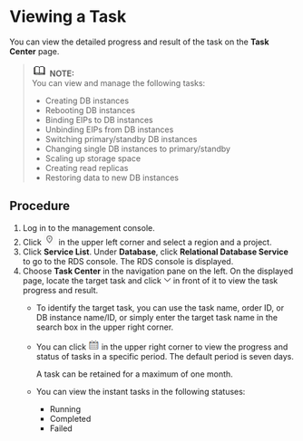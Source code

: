 # Viewing a Task<a name="rds_task_0001"></a>

You can view the detailed progress and result of the task on the  **Task Center**  page.

>![](public_sys-resources/icon-note.gif) **NOTE:**   
>You can view and manage the following tasks:  
>-   Creating DB instances  
>-   Rebooting DB instances  
>-   Binding EIPs to DB instances  
>-   Unbinding EIPs from DB instances  
>-   Switching primary/standby DB instances  
>-   Changing single DB instances to primary/standby  
>-   Scaling up storage space  
>-   Creating read replicas  
>-   Restoring data to new DB instances  

## Procedure<a name="section1054130194015"></a>

1.  Log in to the management console.
2.  Click  ![](figures/region.png)  in the upper left corner and select a region and a project.
3.  Click  **Service List**. Under  **Database**, click  **Relational Database Service**  to go to the RDS console. The RDS console is displayed.
4.  Choose  **Task Center**  in the navigation pane on the left. On the displayed page, locate the target task and click  ![](figures/xiala.png)  in front of it to view the task progress and result.
    -   To identify the target task, you can use the task name, order ID, or DB instance name/ID, or simply enter the target task name in the search box in the upper right corner.
    -   You can click  ![](figures/time.png)  in the upper right corner to view the progress and status of tasks in a specific period. The default period is seven days.

        A task can be retained for a maximum of one month.

    -   You can view the instant tasks in the following statuses:
        -   Running
        -   Completed
        -   Failed



